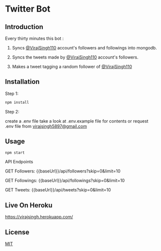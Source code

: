 # Twitter Bot

## Introduction

Every thirty minutes this bot :

1. Syncs [@VirajSingh110](https://twitter.com/VirajSingh110) account's followers and followings into mongodb.

2. Syncs the tweets made by [@VirajSingh110](https://twitter.com/VirajSingh110) account's followers.

3. Makes a tweet tagging a random follower of 
[@VirajSingh110](https://twitter.com/VirajSingh110)


## Installation

Step 1:
```bash
npm install
```

Step 2:

create a .env file take a look at .env.example file for contents or request .env file from virajsingh5897@gmail.com 


## Usage

```bash
npm start
```

API Endpoints

GET Followers:   {{baseUrl}}/api/followers?skip=0&limit=10

GET Followings:   {{baseUrl}}/api/followings?skip=0&limit=10

GET Tweets:   {{baseUrl}}/api/tweets?skip=0&limit=10


## Live On Heroku
https://virajsingh.herokuapp.com/

## License
[MIT](https://choosealicense.com/licenses/mit/)